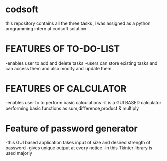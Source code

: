 # codsoft
this repository contains all the three tasks ,I was assigned as a python programming intern at codsoft solution
# FEATURES OF TO-DO-LIST
-enables user to add and delete tasks
-users can store existing tasks and  can access them and also modify and update them
# FEATURES OF CALCULATOR 
-enables user to to perform basic calculations
-it is a GUI BASED calculator performing basic functions as sum,difference,product & multiply
# Feature of password generator
-this GUI based application takes input of size and desired strength of password
-gives unique output at every notice 
-in this Tkinter library is used majorly
